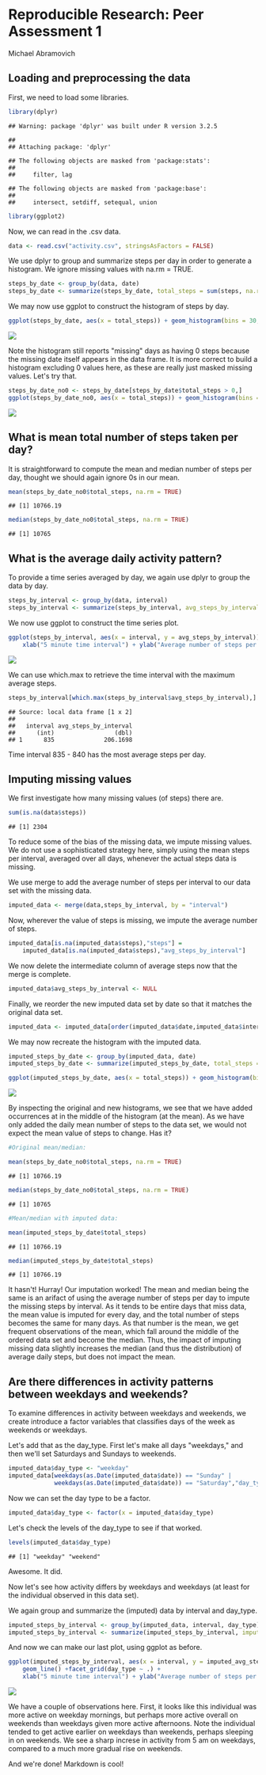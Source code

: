 # Reproducible Research: Peer Assessment 1
Michael Abramovich

## Loading and preprocessing the data

First, we need to load some libraries.


```r
library(dplyr)
```

```
## Warning: package 'dplyr' was built under R version 3.2.5
```

```
## 
## Attaching package: 'dplyr'
```

```
## The following objects are masked from 'package:stats':
## 
##     filter, lag
```

```
## The following objects are masked from 'package:base':
## 
##     intersect, setdiff, setequal, union
```

```r
library(ggplot2)
```

Now, we can read in the .csv data.


```r
data <- read.csv("activity.csv", stringsAsFactors = FALSE)
```

We use dplyr to group and summarize steps per day in order to generate a histogram. We ignore missing values with na.rm = TRUE.


```r
steps_by_date <- group_by(data, date)
steps_by_date <- summarize(steps_by_date, total_steps = sum(steps, na.rm = TRUE))
```

We may now use ggplot to construct the histogram of steps by day.


```r
ggplot(steps_by_date, aes(x = total_steps)) + geom_histogram(bins = 30, na.rm = TRUE)
```

![](PA1_template_files/figure-html/unnamed-chunk-4-1.png)

Note the histogram still reports "missing" days as having 0 steps because the missing date itself appears in the data frame. It is more correct to build a histogram excluding 0 values here, as these are really just masked missing values.  Let's try that.


```r
steps_by_date_no0 <- steps_by_date[steps_by_date$total_steps > 0,]
ggplot(steps_by_date_no0, aes(x = total_steps)) + geom_histogram(bins = 30, na.rm = TRUE)
```

![](PA1_template_files/figure-html/unnamed-chunk-5-1.png)
## What is mean total number of steps taken per day?

It is straightforward to compute the mean and median number of steps per day, thought we should again ignore 0s in our mean.


```r
mean(steps_by_date_no0$total_steps, na.rm = TRUE)
```

```
## [1] 10766.19
```

```r
median(steps_by_date_no0$total_steps, na.rm = TRUE)
```

```
## [1] 10765
```

## What is the average daily activity pattern?

To provide a time series averaged by day, we again use dplyr to group the data by day.


```r
steps_by_interval <- group_by(data, interval)
steps_by_interval <- summarize(steps_by_interval, avg_steps_by_interval = mean(steps, na.rm = TRUE))
```

We now use ggplot to construct the time series plot.


```r
ggplot(steps_by_interval, aes(x = interval, y = avg_steps_by_interval)) + geom_line() +
    xlab("5 minute time interval") + ylab("Average number of steps per interval")
```

![](PA1_template_files/figure-html/unnamed-chunk-8-1.png)

We can use which.max to retrieve the time interval with the maximum average steps.


```r
steps_by_interval[which.max(steps_by_interval$avg_steps_by_interval),]
```

```
## Source: local data frame [1 x 2]
## 
##   interval avg_steps_by_interval
##      (int)                 (dbl)
## 1      835              206.1698
```

Time interval 835 - 840 has the most average steps per day.

## Imputing missing values

We first investigate how many missing values (of steps) there are.


```r
sum(is.na(data$steps))
```

```
## [1] 2304
```

To reduce some of the bias of the missing data, we impute missing values. We do not use a sophisticated strategy here, simply using the mean steps per interval, averaged over all days, whenever the actual steps data is missing.

We use merge to add the average number of steps per interval to our data set with the missing data.


```r
imputed_data <- merge(data,steps_by_interval, by = "interval")
```

Now, wherever the value of steps is missing, we impute the average number of steps.


```r
imputed_data[is.na(imputed_data$steps),"steps"] =
    imputed_data[is.na(imputed_data$steps),"avg_steps_by_interval"]
```

We now delete the intermediate column of average steps now that the merge is complete.


```r
imputed_data$avg_steps_by_interval <- NULL
```

Finally, we reorder the new imputed data set by date so that it matches the original data set.


```r
imputed_data <- imputed_data[order(imputed_data$date,imputed_data$interval),]
```

We may now recreate the histogram with the imputed data.


```r
imputed_steps_by_date <- group_by(imputed_data, date)
imputed_steps_by_date <- summarize(imputed_steps_by_date, total_steps = sum(steps, na.rm = FALSE))

ggplot(imputed_steps_by_date, aes(x = total_steps)) + geom_histogram(bins = 30, na.rm = FALSE)
```

![](PA1_template_files/figure-html/unnamed-chunk-15-1.png)

By inspecting the original and new histograms, we see that we have added occurrences at in the middle of the histogram (at the mean). As we have only added the daily mean number of steps to the data set, we would not expect the mean value of steps to change. Has it?


```r
#Original mean/median:

mean(steps_by_date_no0$total_steps, na.rm = TRUE)
```

```
## [1] 10766.19
```

```r
median(steps_by_date_no0$total_steps, na.rm = TRUE)
```

```
## [1] 10765
```

```r
#Mean/median with imputed data:

mean(imputed_steps_by_date$total_steps)
```

```
## [1] 10766.19
```

```r
median(imputed_steps_by_date$total_steps)
```

```
## [1] 10766.19
```

It hasn't! Hurray! Our imputation worked! The mean and median being the same is an arifact of using the average number of steps per day to impute the missing steps by interval. As it tends to be entire days that miss data, the mean value is imputed for every day, and the total number of steps becomes the same for many days. As that number is the mean, we get frequent observations of the mean, which fall around the middle of the ordered data set and become the median. Thus, the impact of imputing missing data slightly increases the median (and thus the distribution) of average daily steps, but does not impact the mean.

## Are there differences in activity patterns between weekdays and weekends?

To examine differences in activity between weekdays and weekends, we create introduce a factor variables that classifies days of the week as weekends or weekdays.

Let's add that as the day_type. First let's make all days "weekdays," and then we'll set Saturdays and Sundays to weekends.


```r
imputed_data$day_type <- "weekday"
imputed_data[weekdays(as.Date(imputed_data$date)) == "Sunday" |
             weekdays(as.Date(imputed_data$date)) == "Saturday","day_type"] <- "weekend"
```

Now we can set the day type to be a factor.


```r
imputed_data$day_type <- factor(x = imputed_data$day_type)
```

Let's check the levels of the day_type to see if that worked.


```r
levels(imputed_data$day_type)
```

```
## [1] "weekday" "weekend"
```

Awesome. It did.

Now let's see how activity differs by weekdays and weekdays (at least for the individual observed in this data set).

We again group and summarize the (imputed) data by interval and day_type.


```r
imputed_steps_by_interval <- group_by(imputed_data, interval, day_type)
imputed_steps_by_interval <- summarize(imputed_steps_by_interval, imputed_avg_steps_by_interval = mean(steps, na.rm = FALSE))
```

And now we can make our last plot, using ggplot as before.


```r
ggplot(imputed_steps_by_interval, aes(x = interval, y = imputed_avg_steps_by_interval)) + 
    geom_line() +facet_grid(day_type ~ .) +
    xlab("5 minute time interval") + ylab("Average number of steps per interval")
```

![](PA1_template_files/figure-html/unnamed-chunk-21-1.png)

We have a couple of observations here. First, it looks like this individual was more active on weekday mornings, but perhaps more active overall on weekends than weekdays given more active afternoons. Note the individual tended to get active earlier on weekdays than weekends, perhaps sleeping in on weekends. We see a sharp increse in activity from 5 am on weekdays, compared to a much more gradual rise on weekends.

And we're done! Markdown is cool!
